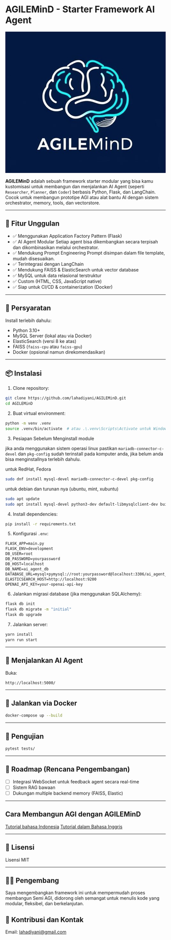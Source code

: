 # AGILEMinD - Starter Framework AI Agent

![logo](app/static/assets/icon.jpg)

**AGILEMinD** adalah sebuah framework starter modular yang bisa kamu kustomisasi untuk membangun dan menjalankan AI Agent (seperti `Researcher`, `Planner`, dan `Coder`) berbasis Python, Flask, dan LangChain. Cocok untuk membangun prototipe AGI atau alat bantu AI dengan sistem orchestrator, memory, tools, dan vectorstore.

---

## 🚀 Fitur Unggulan

* ✅ Menggunakan Application Factory Pattern (Flask)
* ✅ AI Agent Modular Setiap agent bisa dikembangkan secara terpisah dan dikombinasikan melalui orchestrator.
* ✅ Mendukung Prompt Engineering Prompt disimpan dalam file template, mudah disesuaikan.
* ✅ Terintegrasi dengan LangChain
* ✅ Mendukung FAISS & ElasticSearch untuk vector database
* ✅ MySQL untuk data relasional terstruktur
* ✅ Custom (HTML, CSS, JavaScript native)
* ✅ Siap untuk CI/CD & containerization (Docker)

---

## 🔧 Persyaratan

Install terlebih dahulu:

* Python 3.10+
* MySQL Server (lokal atau via Docker)
* ElasticSearch (versi 8 ke atas)
* FAISS (`faiss-cpu` atau `faiss-gpu`)
* Docker (opsional namun direkomendasikan)

---

## 📦 Instalasi

1. Clone repository:

```bash
git clone https://github.com/lahadiyani/AGILEMinD.git
cd AGILEMinD
```

2. Buat virtual environment:

```bash
python -m venv .venv
source .venv/bin/activate  # atau .\.venv\Scripts\Activate untuk Windows
```

3. Pesiapan Sebelum Menginstall module

jika anda menggunakan sistem operasi linux pastikan `mariadb-connector-c-devel` dan `pkg-config` sudah terinstall pada komputer anda, jika belum anda bisa menginstallnya terlebih dahulu.

untuk RedHat, Fedora


```sh
sudo dnf install mysql-devel mariadb-connector-c-devel pkg-config
```

untuk debian dan turunan nya (ubuntu, mint, xubuntu)

```sh
sudo apt update
sudo apt install mysql-devel python3-dev default-libmysqlclient-dev build-essential pkg-config
```

4. Install dependencies:

```bash
pip install -r requirements.txt
```

5. Konfigurasi `.env`:

```env
FLASK_APP=main.py
FLASK_ENV=development
DB_USER=root
DB_PASSWORD=yourpassword
DB_HOST=localhost
DB_NAME=ai_agent_db
DATABASE_URL=mysql+pymysql://root:yourpassword@localhost:3306/ai_agent_db
ELASTICSEARCH_HOST=http://localhost:9200
OPENAI_API_KEY=your-openai-api-key
```

6. Jalankan migrasi database (jika menggunakan SQLAlchemy):

```bash
flask db init
flask db migrate -m "initial"
flask db upgrade
```

7. Jalankan server:

```bash
yarn install
yarn run start
```

---

## 🧠 Menjalankan AI Agent

Buka:

```
http://localhost:5000/
```

---

## 🐳 Jalankan via Docker

```bash
docker-compose up --build
```

---

## 🧪 Pengujian

```bash
pytest tests/
```

---

## 📌 Roadmap (Rencana Pengembangan)

* [ ] Integrasi WebSocket untuk feedback agent secara real-time
* [ ] Sistem RAG bawaan
* [ ] Dukungan multiple backend memory (FAISS, Elastic)

---

## Cara Membangun AGI dengan AGILEMinD

[Tutorial bahasa Indonesia](documentation/tutorial.md)
[Tutorial dalam Bahasa Inggris](documentation/tutorial_eng.md)

---

## 📄 Lisensi

Lisensi MIT

---

## 👨‍💻 Pengembang

Saya mengembangkan framework ini untuk mempermudah proses membangun Semi AGI, didorong oleh semangat untuk menulis kode yang modular, fleksibel, dan berkelanjutan.

## 🤝 Kontribusi dan Kontak

Email: [lahadiyani@gmail.com](mailto:lahadiyani@gmail.com)
